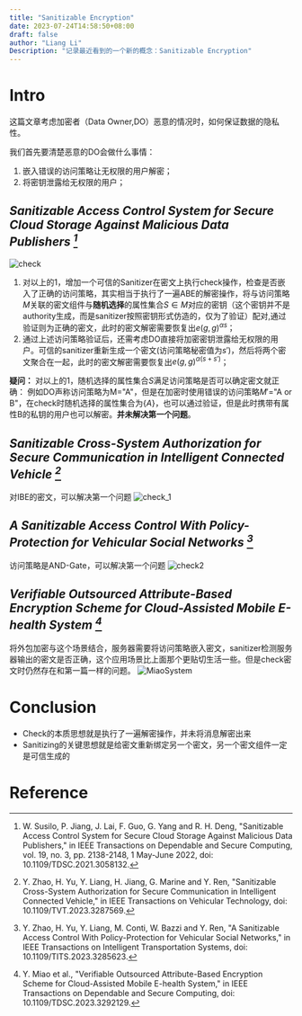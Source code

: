 ```yaml
---
title: "Sanitizable Encryption"
date: 2023-07-24T14:58:50+08:00
draft: false
author: "Liang Li"
Description: "记录最近看到的一个新的概念：Sanitizable Encryption"
---
```

# Intro
这篇文章考虑加密者（Data Owner,DO）恶意的情况时，如何保证数据的隐私性。

我们首先要清楚恶意的DO会做什么事情：
1. 嵌入错误的访问策略让无权限的用户解密；
2. 将密钥泄露给无权限的用户；
## <cite> Sanitizable Access Control System for Secure Cloud Storage Against Malicious Data Publishers [^Susilo2021]</cite>
[^Susilo2021]: W. Susilo, P. Jiang, J. Lai, F. Guo, G. Yang and R. H. Deng, "Sanitizable Access Control System for Secure Cloud Storage Against Malicious Data Publishers," in IEEE Transactions on Dependable and Secure Computing, vol. 19, no. 3, pp. 2138-2148, 1 May-June 2022, doi: 10.1109/TDSC.2021.3058132.

   ![check](../image.png)
1. 对以上的1，增加一个可信的Sanitizer在密文上执行check操作，检查是否嵌入了正确的访问策略，其实相当于执行了一遍ABE的解密操作，将与访问策略$M$关联的密文组件与**随机选择**的属性集合$S\in M$对应的密钥（这个密钥并不是authority生成，而是sanitizer按照密钥形式仿造的，仅为了验证）配对,通过验证则为正确的密文，此时的密文解密需要恢复出$e(g,g)^{\alpha s}$；
2. 通过上述访问策略验证后，还需考虑DO直接将加密密钥泄露给无权限的用户。可信的sanitizer重新生成一个密文(访问策略秘密值为$s\prime$)，然后将两个密文聚合在一起，此时的密文解密需要恢复出$e(g,g)^{\alpha (s+s')}$；

**疑问：**
对以上的1，随机选择的属性集合$S$满足访问策略是否可以确定密文就正确：
例如DO声称访问策略为M="A"，但是在加密时使用错误的访问策略$M'$="A or B"，在check时随机选择的属性集合为$\{ A \}$，也可以通过验证，但是此时携带有属性B的私钥的用户也可以解密。**并未解决第一个问题**。

## <cite> Sanitizable Cross-System Authorization for Secure Communication in Intelligent Connected Vehicle [^Zhao2023]</cite>
[^Zhao2023]: Y. Zhao, H. Yu, Y. Liang, H. Jiang, G. Marine and Y. Ren, "Sanitizable Cross-System Authorization for Secure Communication in Intelligent Connected Vehicle," in IEEE Transactions on Vehicular Technology, doi: 10.1109/TVT.2023.3287569.

对IBE的密文，可以解决第一个问题
![check_1](../image-1.png)

## <cite>A Sanitizable Access Control With Policy-Protection for Vehicular Social Networks [^Zhao2023A]</cite>
[^Zhao2023A]: Y. Zhao, H. Yu, Y. Liang, M. Conti, W. Bazzi and Y. Ren, "A Sanitizable Access Control With Policy-Protection for Vehicular Social Networks," in IEEE Transactions on Intelligent Transportation Systems, doi: 10.1109/TITS.2023.3285623.

访问策略是AND-Gate，可以解决第一个问题
![check2](../image-2.png)

## <cite>Verifiable Outsourced Attribute-Based Encryption Scheme for Cloud-Assisted Mobile E-health System [^Miao2023]</cite>
[^Miao2023]: Y. Miao et al., "Verifiable Outsourced Attribute-Based Encryption Scheme for Cloud-Assisted Mobile E-health System," in IEEE Transactions on Dependable and Secure Computing, doi: 10.1109/TDSC.2023.3292129.

将外包加密与这个场景结合，服务器需要将访问策略嵌入密文，sanitizer检测服务器输出的密文是否正确，这个应用场景比上面那个更贴切生活一些。但是check密文时仍然存在和第一篇一样的问题。
![MiaoSystem](../image-miao-system.png)

# Conclusion 

- Check的本质思想就是执行了一遍解密操作，并未将消息解密出来
- Sanitizing的关键思想就是给密文重新绑定另一个密文，另一个密文组件一定是可信生成的

# Reference
